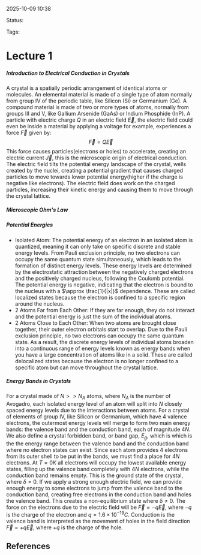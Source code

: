 
2025-10-09 10:38

Status: 

Tags:

# Lecture 1
##### Introduction to Electrical Conduction in Crystals
A crystal is a spatially periodic arrangement of identical atoms or molecules. An elemental material is made of a single type of atom normally from group IV of the periodic table, like Silicon (Si) or Germanium (Ge). A compound material is made of two or more types of atoms, normally from groups III and V, like Gallium Arsenide (GaAs) or Indium Phosphide (InP).
A particle with electric charge $Q$ in an electric field $\vec{E}$, the electric field could even be inside a material by applying a voltage for example, experiences a force $\vec{F}$ given by:
$$\vec{F} = Q \vec{E}$$
This force causes particles(electrons or holes) to accelerate, creating an electric current $\vec{J}$, this is the microscopic origin of electrical conduction.
The electric field tilts the potential energy landscape of the crystal, wells created by the nuclei, creating a potential gradient that causes charged particles to move towards lower potential energy(higher if the charge is negative like electrons). The electric field does work on the charged particles, increasing their kinetic energy and causing them to move through the crystal lattice.
##### Microscopic Ohm's Law

##### Potential Energies 
- Isolated Atom: The potential energy of an electron in an isolated atom is quantized, meaning it can only take on specific discrete and stable energy levels. From Pauli exclusion principle, no two electrons can occupy the same quantum state simultaneously, which leads to the formation of distinct energy levels. These energy levels are determined by the electrostatic attraction between the negatively charged electrons and the positively charged nucleus, following the Coulomb potential. The potential energy is negative, indicating that the electron is bound to the nucleus with a $\approx \frac{1}{|x|}$ dependence. These are called localized states because the electron is confined to a specific region around the nucleus.
- 2 Atoms Far from Each Other: If they are far enough, they do not interact and the potential energy is just the sum of the individual atoms.
- 2 Atoms Close to Each Other: When two atoms are brought close together, their outer electron orbitals start to overlap. Due to the Pauli exclusion principle, no two electrons can occupy the same quantum state. As a result, the discrete energy levels of individual atoms broaden into a continuous range of energy levels known as energy bands when you have a large concentration of atoms like in a solid. These are called delocalized states because the electron is no longer confined to a specific atom but can move throughout the crystal lattice.
##### Energy Bands in Crystals
For a crystal made of $N >> N_A$ atoms, where $N_A$ is the number of Avogadro, each isolated energy level of an atom will split into $N$ closely spaced energy levels due to the interactions between atoms. For a crystal of elements of group IV, like Silicon or Germanium, which have 4 valence electrons, the outermost energy levels will merge to form two main energy bands: the valence band and the conduction band, each of magnitude $4N$. 
We also define a crystal forbidden band, or band gap, $E_g$, which is which is the the energy range between the valence band and the conduction band where no electron states can exist.
Since each atom provides 4 electrons from its outer shell to be put in the bands, we must find a place for $4N$ electrons. At $T=0K$ all electrons will occupy the lowest available energy states, filling up the valence band completely with $4N$ electrons, while the conduction band remains empty. This is the ground state of the crystal, where $\delta = 0$. 
If we apply a strong enough electric field, we can provide enough energy to some electrons to jump from the valence band to the conduction band, creating free electrons in the conduction band and holes the valence band. This creates a non-equilibrium state where $\delta \neq 0$. The force on the electrons due to the electric field will be $\vec{F} = -q \vec{E}$, where $-q$ is the charge of the electron and $q= 1.6 \times 10^{-19} C$.
Conduction is the valence band is interpreted as the movement of holes in the field direction $\vec{F} = +q \vec{E}$, where $+q$ is the charge of the hole.
## References
